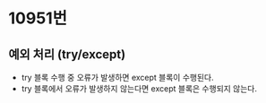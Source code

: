 # 10951번

## 예외 처리 (try/except)
- try 블록 수행 중 오류가 발생하면 except 블록이 수행된다.
- try 블록에서 오류가 발생하지 않는다면 except 블록은 수행되지 않는다.
